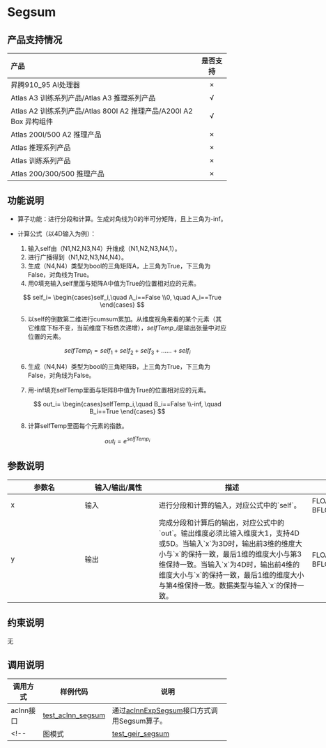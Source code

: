 # Segsum

## 产品支持情况

|产品             |  是否支持  |
|:-------------------------|:----------:|
|  <term>昇腾910_95 AI处理器</term>   |     ×    |
|  <term>Atlas A3 训练系列产品/Atlas A3 推理系列产品</term>   |     √    |
|  <term>Atlas A2 训练系列产品/Atlas 800I A2 推理产品/A200I A2 Box 异构组件</term>     |     √    |
|  <term>Atlas 200I/500 A2 推理产品</term>    |     ×    |
|  <term>Atlas 推理系列产品 </term>    |     ×    |
|  <term>Atlas 训练系列产品</term>    |     ×    |
|  <term>Atlas 200/300/500 推理产品</term>       |     ×    |

## 功能说明

- 算子功能：进行分段和计算。生成对角线为0的半可分矩阵，且上三角为-inf。
- 计算公式（以4D输入为例）：

  1. 输入self由（N1,N2,N3,N4）升维成（N1,N2,N3,N4,1）。
  2. 进行广播得到（N1,N2,N3,N4,N4）。
  3. 生成（N4,N4）类型为bool的三角矩阵A，上三角为True，下三角为False，对角线为True。
  4. 用0填充输入self里面与矩阵A中值为True的位置相对应的元素。
    
    $$
    self_i=
    \begin{cases}self_i,\quad A_i==False
    \\0, \quad A_i==True
    \end{cases}
    $$

  5. 以self的倒数第二维进行cumsum累加。从维度视角来看的某个元素（其它维度下标不变，当前维度下标依次递增），$selfTemp\_{i}$是输出张量中对应位置的元素。

     $$
     selfTemp_{i} = self_{1} + self_{2} + self_{3} + ...... + self_{i}
     $$

  6. 生成（N4,N4）类型为bool的三角矩阵B，上三角为True，下三角为False，对角线为False。
  7. 用-inf填充selfTemp里面与矩阵B中值为True的位置相对应的元素。
    
     $$
     out_i=
     \begin{cases}selfTemp_i,\quad B_i==False
     \\-inf, \quad B_i==True
     \end{cases}
     $$
  8. 计算selfTemp里面每个元素的指数。
    
     $$
     out_i=e^{selfTemp_i}
     $$

## 参数说明

<table style="undefined;table-layout: fixed; width: 1005px"><colgroup>
  <col style="width: 170px">
  <col style="width: 170px">
  <col style="width: 352px">
  <col style="width: 213px">
  <col style="width: 100px">
  </colgroup>
  <thead>
    <tr>
      <th>参数名</th>
      <th>输入/输出/属性</th>
      <th>描述</th>
      <th>数据类型</th>
      <th>数据格式</th>
    </tr></thead>
  <tbody>
    <tr>
      <td>x</td>
      <td>输入</td>
      <td>进行分段和计算的输入，对应公式中的`self`。</td><!--补充了aclnn的参数描述：输入维度支持3D或4D。尾轴过大时输出占用空间过大，例如：输入尾轴为N时，输出占用内存是输入占用内存的N倍。-->
      <td>FLOAT32、FLOAT16、BFLOAT16</td>
      <td>ND</td>
    </tr>
    <tr>
      <td>y</td>
      <td>输出</td>
      <td>完成分段和计算后的输出，对应公式中的`out`。输出维度必须比输入维度大1，支持4D或5D。当输入`x`为3D时，输出前3维的维度大小与`x`的保持一致，最后1维的维度大小与第3维保持一致。当输入`x`为4D时，输出前4维的维度大小与`x`的保持一致，最后1维的维度大小与第4维保持一致。数据类型与输入`x`的保持一致。</td><!--补充了aclnn的参数描述-->
      <td>FLOAT32、FLOAT16、BFLOAT16</td>
      <td>ND</td>
    </tr>
  </tbody></table>


## 约束说明

无

## 调用说明

| 调用方式   | 样例代码           | 说明                                         |
| ---------------- | --------------------------- | --------------------------------------------------- |
| aclnn接口  | [test_aclnn_segsum](examples/test_aclnn_segsum.cpp) | 通过[aclnnExpSegsum](docs/aclnnExpSegsum.md)接口方式调用Segsum算子。 |
<!--| 图模式 | [test_geir_segsum](examples/test_geir_segsum.cpp)  | 通过[算子IR](op_graph/rms_norm_grad_proto.h)构图方式调用Segsum算子。         |-->